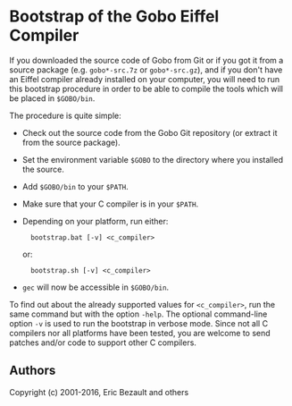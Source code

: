 # Bootstrap of the Gobo Eiffel Compiler

If you downloaded the source code of Gobo from Git or
if you got it from a source package (e.g. `gobo*-src.7z`
or `gobo*-src.gz`), and if you don't have an Eiffel compiler 
already installed on your computer, you will need to 
run this bootstrap procedure in order to be able to 
compile the tools which will be placed in `$GOBO/bin`.

The procedure is quite simple:

* Check out the source code from the Gobo Git repository 
  (or extract it from the source package).
* Set the environment variable `$GOBO` to the directory where
  you installed the source.
* Add `$GOBO/bin` to your `$PATH`.
* Make sure that your C compiler is in your `$PATH`.
* Depending on your platform, run either:

		bootstrap.bat [-v] <c_compiler>

	or:

		bootstrap.sh [-v] <c_compiler>

* `gec` will now be accessible in `$GOBO/bin`.

To find out about the already supported values for
`<c_compiler>`, run the same command but with the 
option `-help`. The optional command-line
option `-v` is used to run the bootstrap in verbose mode.
Since not all C compilers nor all platforms have been
tested, you are welcome to send patches and/or code to
support other C compilers.

## Authors

Copyright (c) 2001-2016, Eric Bezault and others
